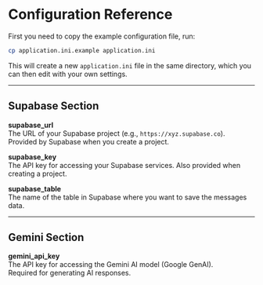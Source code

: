 # Configuration Reference
First you need to copy the example configuration file, run:

```bash
cp application.ini.example application.ini
```

This will create a new `application.ini` file in the same directory, which you can then edit with your own settings.

---

## Supabase Section

**supabase_url**  
The URL of your Supabase project (e.g., `https://xyz.supabase.co`).  
Provided by Supabase when you create a project.

**supabase_key**  
The API key for accessing your Supabase services.
Also provided when creating a project.

**supabase_table**  
The name of the table in Supabase where you want to save the messages data.

---

## Gemini Section

**gemini_api_key**  
The API key for accessing the Gemini AI model (Google GenAI).  
Required for generating AI responses.
